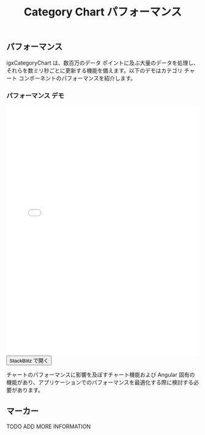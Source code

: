 ﻿---
title: Category Chart パフォーマンス
_description: Ignite UI for Angular Category Chart コンポーネントは、カテゴリ データを表示するタッチ対応、高いパフォーマンス、軽量なチャート コントロールです。
_keywords: Ignite UI for Angular, データ ビジュアライゼーション, UI コントロール, Angular ウィジェット, web ウィジェット, UI ウィジェット, Angular, ネイティブ Angular コンポーネント スィート, ネイティブ Angular コントロール, ネイティブ Angular コンポーネント ライブラリ, Angular Chart コンポーネント, Angular Category Chart コンポーネント, Angular Chart コントロール, Angular Category Chart コントロール
_language: ja
---
## パフォーマンス

igxCategoryChart は、数百万のデータ ポイントに及ぶ大量のデータを処理し、それらを数ミリ秒ごとに更新する機能を備えます。以下のデモはカテゴリ チャート コンポーネントのパフォーマンスを紹介します。

<div class="divider"></div>

### パフォーマンス デモ

<div class="sample-container" style="height: 650px">
    <iframe id="category-chart-performance-iframe" src='{environment:demosBaseUrl}/category-chart-performance' width="100%" height="100%" seamless frameBorder="0" onload="onSampleIframeContentLoaded(this);"></iframe>
</div>
<div>
    <button data-localize="stackblitz" class="stackblitz-btn"   data-iframe-id="category-chart-performance-iframe" data-demos-base-url="{environment:demosBaseUrl}">StackBlitz で開く
    </button>
</div>

<div class="divider--half"></div>

チャートのパフォーマンスに影響を及ぼすチャート機能および Angular 固有の機能があり、アプリケーションでのパフォーマンスを最適化する際に検討する必要があります。

## マーカー
TODO ADD MORE INFORMATION


